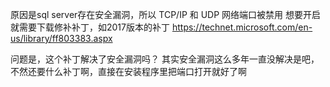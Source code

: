 原因是sql server存在安全漏洞，所以 TCP/IP 和 UDP 网络端口被禁用
想要开启就需要下载修补补丁，如2017版本的补丁
https://technet.microsoft.com/en-us/library/ff803383.aspx

问题是，这个补丁解决了安全漏洞吗？ 其实安全漏洞这么多年一直没解决是吧，不然还要什么补丁啊，直接在安装程序里把端口打开就好了啊